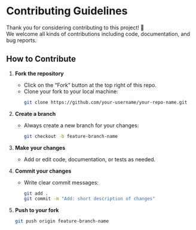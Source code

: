 # Contributing Guidelines

Thank you for considering contributing to this project! 🎉  
We welcome all kinds of contributions including code, documentation, and bug reports.

## How to Contribute

1. **Fork the repository**
   - Click on the “Fork” button at the top right of this repo.
   - Clone your fork to your local machine:
     ```bash
     git clone https://github.com/your-username/your-repo-name.git
     ```

2. **Create a branch**
   - Always create a new branch for your changes:
     ```bash
     git checkout -b feature-branch-name
     ```

3. **Make your changes**
   - Add or edit code, documentation, or tests as needed.

4. **Commit your changes**
   - Write clear commit messages:
     ```bash
     git add .
     git commit -m "Add: short description of changes"
     ```

5. **Push to your fork**
   ```bash
   git push origin feature-branch-name
